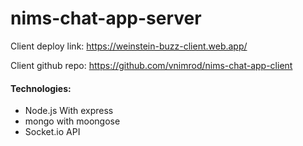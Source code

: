 # nims-chat-app-server

Client deploy link: https://weinstein-buzz-client.web.app/

Client github repo: https://github.com/vnimrod/nims-chat-app-client

#### Technologies:
- Node.js With express
- mongo with moongose
- Socket.io API
